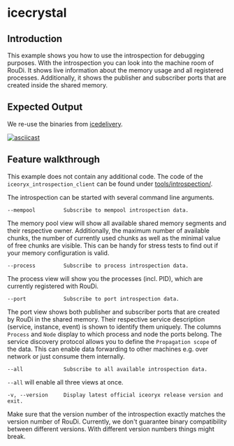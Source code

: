 # icecrystal

## Introduction

This example shows you how to use the introspection for debugging purposes. With the introspection you can
look into the machine room of RouDi. It shows live information about the memory usage and all
registered processes. Additionally, it shows the publisher and subscriber ports that are created inside the shared
memory.

## Expected Output

We re-use the binaries from
[icedelivery](../icedelivery).

[![asciicast](https://asciinema.org/a/476669.svg)](https://asciinema.org/a/476669)

## Feature walkthrough

This example does not contain any additional code. The code of the `iceoryx_introspection_client` can be found under
[tools/introspection/](https://github.com/eclipse-iceoryx/iceoryx/tree/v3.0.0/tools/introspection).

The introspection can be started with several command line arguments.

    --mempool         Subscribe to mempool introspection data.

The memory pool view will show all available shared memory segments and their respective owner. Additionally, the
maximum number of available chunks, the number of currently used chunks as well as the minimal value of free chunks
are visible. This can be handy for stress tests to find out if your memory configuration is valid.

    --process         Subscribe to process introspection data.

The process view will show you the processes (incl. PID), which are currently registered with RouDi.

    --port            Subscribe to port introspection data.

The port view shows both publisher and subscriber ports that are created by RouDi in the shared memory. Their respective service
description (service, instance, event) is shown to identify them uniquely. The columns `Process` and `Node` display to which
process and node the ports belong. The service discovery protocol allows you to define the `Propagation scope` of the data. This
can enable data forwarding to other machines e.g. over network or just consume them internally.

    --all             Subscribe to all available introspection data.

`--all` will enable all three views at once.

    -v, --version     Display latest official iceoryx release version and exit.

Make sure that the version number of the introspection exactly matches the version number of RouDi. Currently,
we don't guarantee binary compatibility between different versions. With different version numbers things might break.
